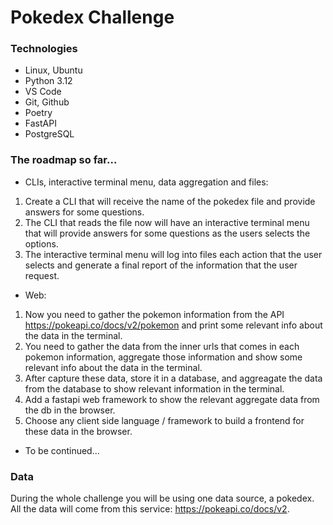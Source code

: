 # Pokedex Challenge 

### Technologies 

- Linux, Ubuntu
- Python 3.12
- VS Code
- Git, Github
- Poetry
- FastAPI
- PostgreSQL


### The roadmap so far...

- CLIs, interactive terminal menu, data aggregation and files:
1. Create a CLI that will receive the name of the pokedex file and provide answers for some questions.
2. The CLI that reads the file now will have an interactive terminal menu that will provide answers for some questions as the users selects the options.
3. The interactive terminal menu will log into files each action that the user selects and generate a final report of the information that the user request.

- Web:
1. Now you need to gather the pokemon information from the API https://pokeapi.co/docs/v2/pokemon and print some relevant info about the data in the terminal.
2. You need to gather the data from the inner urls that comes in each pokemon information, aggregate those information and show some relevant info about the data in the terminal.
3. After capture these data, store it in a database, and aggreagate the data from the database to show relevant information in the terminal.
4. Add a fastapi web framework to show the relevant aggregate data from the db in the browser.
5. Choose any client side language / framework to build a frontend for these data in the browser.

- To be continued...

### Data

During the whole challenge you will be using one data source, a pokedex.
All the data will come from this service: https://pokeapi.co/docs/v2.


